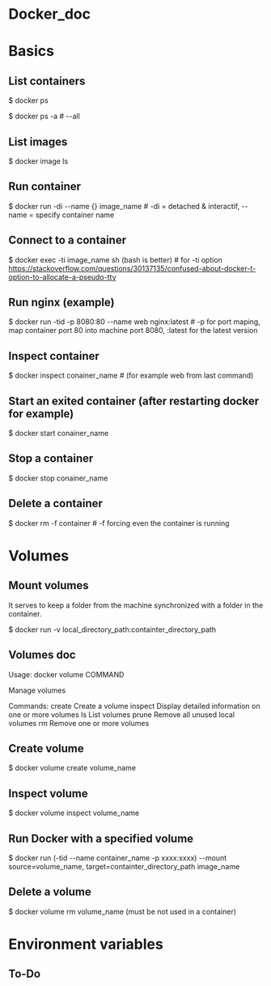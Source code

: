 # Docker_doc

# Basics

## List containers

$ docker ps

$ docker ps -a # --all

## List images

$ docker image ls

## Run container

$ docker run -di --name {} image_name # -di = detached & interactif, --name = specify container name

## Connect to a container

$ docker exec -ti image_name sh (bash is better) # for -ti option https://stackoverflow.com/questions/30137135/confused-about-docker-t-option-to-allocate-a-pseudo-tty

## Run nginx (example)

$ docker run -tid -p 8080:80 --name web nginx:latest # -p for port maping, map container port 80 into machine port 8080, :latest for the latest version

## Inspect container

$ docker inspect conainer_name # (for example web from last command)

## Start an exited container (after restarting docker for example)

$ docker start conainer_name

## Stop a container

$ docker stop conainer_name

## Delete a container

$ docker rm -f container # -f forcing even the container is running

# Volumes

## Mount volumes

It serves to keep a folder from the machine synchronized with a folder in the container.

$ docker run -v local_directory_path:containter_directory_path

## Volumes doc

Usage:  docker volume COMMAND

Manage volumes

Commands:
  create      Create a volume
  inspect     Display detailed information on one or more volumes
  ls          List volumes
  prune       Remove all unused local volumes
  rm          Remove one or more volumes

  ## Create volume

  $ docker volume create volume_name

  ## Inspect volume

  $ docker volume inspect volume_name

  ## Run Docker with a specified volume

  $ docker run (-tid --name container_name -p xxxx:xxxx) --mount source=volume_name, target=containter_directory_path image_name

  ## Delete a volume

  $ docker volume rm volume_name (must be not used in a container)


  # Environment variables

  ## To-Do
